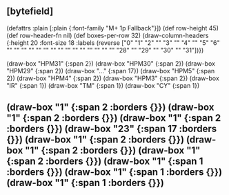 ## [bytefield]

(defattrs :plain [:plain {:font-family "M+ 1p Fallback"}])
(def row-height 45)
(def row-header-fn nil)
(def boxes-per-row 32)
(draw-column-headers {:height 20 :font-size 18 :labels (reverse ["0" "1" "2" "" "3" "" "4" "" "5" "6" "" "" "" "" "" "" "" "" "" "" "" "" "" "" "" "28" "" "29" "" "30" "" "31"])})

(draw-box "HPM31" {:span 2})
(draw-box "HPM30" {:span 2})
(draw-box "HPM29" {:span 2})
(draw-box "..." {:span 17})
(draw-box "HPM5" {:span 2})
(draw-box "HPM4" {:span 2})
(draw-box "HPM3" {:span 2})
(draw-box "IR" {:span 1})
(draw-box "TM" {:span 1})
(draw-box "CY" {:span 1})

(draw-box "1" {:span 2 :borders {}})
(draw-box "1" {:span 2 :borders {}})
(draw-box "1" {:span 2 :borders {}})
(draw-box "23" {:span 17 :borders {}})
(draw-box "1" {:span 2 :borders {}})
(draw-box "1" {:span 2 :borders {}})
(draw-box "1" {:span 2 :borders {}})
(draw-box "1" {:span 1 :borders {}})
(draw-box "1" {:span 1 :borders {}})
(draw-box "1" {:span 1 :borders {}})
---------------------------------------------------------------------------------------
